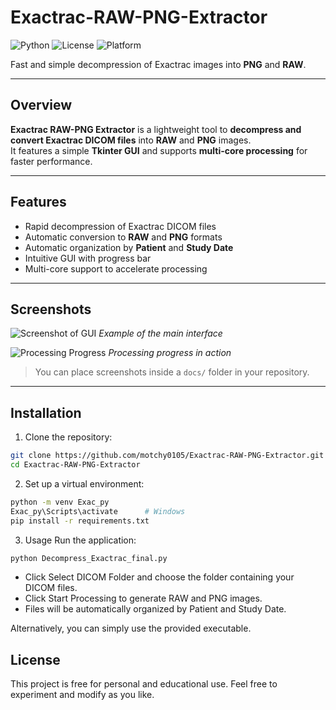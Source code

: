# Exactrac-RAW-PNG-Extractor
![Python](https://img.shields.io/badge/Python-3.10+-blue)
![License](https://img.shields.io/badge/License-Free-green)
![Platform](https://img.shields.io/badge/Platform-Windows-lightgrey)

Fast and simple decompression of Exactrac images into **PNG** and **RAW**.


---

## Overview

**Exactrac RAW-PNG Extractor** is a lightweight tool to **decompress and convert Exactrac DICOM files** into **RAW** and **PNG** images.  
It features a simple **Tkinter GUI** and supports **multi-core processing** for faster performance.

---

## Features

- Rapid decompression of Exactrac DICOM files  
- Automatic conversion to **RAW** and **PNG** formats  
- Automatic organization by **Patient** and **Study Date**  
- Intuitive GUI with progress bar  
- Multi-core support to accelerate processing  

---

## Screenshots

![Screenshot of GUI](docs/screenshot1.png)
*Example of the main interface*

![Processing Progress](docs/screenshot2.png)
*Processing progress in action*

> You can place screenshots inside a `docs/` folder in your repository.

---

## Installation

1. Clone the repository:
```bash
git clone https://github.com/motchy0105/Exactrac-RAW-PNG-Extractor.git
cd Exactrac-RAW-PNG-Extractor
```
2. Set up a virtual environment:
```bash
python -m venv Exac_py
Exac_py\Scripts\activate      # Windows
pip install -r requirements.txt
```
3. Usage
Run the application:
```bash
python Decompress_Exactrac_final.py
```

- Click Select DICOM Folder and choose the folder containing your DICOM files.
- Click Start Processing to generate RAW and PNG images.
- Files will be automatically organized by Patient and Study Date.

Alternatively, you can simply use the provided executable.

## License

This project is free for personal and educational use. Feel free to experiment and modify as you like.